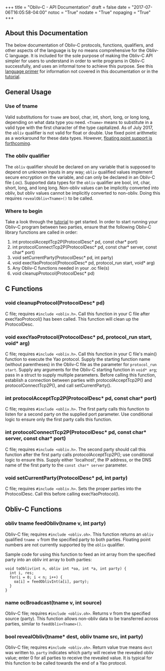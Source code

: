 +++
title = "Obliv-C - API Documentation"
draft = false
date = "2017-07-06T16:05:58-04:00"
notoc = "True"
nodate = "True"
nopaging = "True"
+++

## About this Documentation

The below documentation of Obliv-C protocols, functions, qualifiers, and other
aspects of the language is by no means comprehensive for the Obliv-C language. 
It is included for the sole purpose of making the Obliv-C API simpler for users 
to understand in order to write programs in Obliv-C successfully, and uses 
an informal tone to achieve this purpose. See
this [language primer](http://goo.gl/TXzxD0) for information not covered in this documentation or in
the [tutorial](../tutorial).

## General Usage

### Use of tname

Valid substitutions for `tname` are bool, char, int, short, long, or long long,
depending on what data type you need. `<Tname>` means to substitute in a valid
type with the first character of the type capitalized. As of July 2017, the `obliv` qualifier is
not valid for float or double. Use fixed point arithmetic as a workaround for
these data types. However, [floating point support is
forthcoming](https://github.com/samee/obliv-c/pull/30).


### The obliv qualifier

The `obliv` qualifier should be declared on any variable that is supposed to
depend on unknown inputs in any way; `obliv` qualified values implement secure
encryption on the variable, and can only be declared in an Obliv-C file (.oc).
Supported data types for the `obliv` qualifier are bool, int, char, short, long,
and long long. Non-obliv values can be implicitly converted into obliv, but
obliv values cannot be implicitly converted to non-obliv. Doing this requires
`revealObliv<Tname>()` to be called.

### Where to begin

Take a look through the [tutorial](../tutorial) to get started. In order to start running your
Obliv-C program between two parties, ensure that the following Obliv-C library
functions are called in order:
 
1. int protocolAcceptTcp2P(ProtocolDesc\* pd, const char\* port)
2. int protocolConnectTcp2P(ProtocolDesc\* pd, const char\* server, const char\* port)
3. void setCurrentParty(ProtocolDesc\* pd, int party)
4. void execYaoProtocol(ProtocolDesc\* pd, protocol_run start, void\* arg)
5. Any Obliv-C functions needed in your .oc file(s)
6. void cleanupProtocol(ProtocolDesc\* pd)

## C Functions

### void cleanupProtocol(ProtocolDesc\* pd)

C file; requires `#include <obliv.h>`. Call this function in your C file after
execYaoProtocol() has been called. This function will clean up the ProtocolDesc.

### void execYaoProtocol(ProtocolDesc\* pd, protocol_run start, void\* arg)

C file; requires `#include <obliv.h>`. Call this function in your C file's main()
function to execute the Yao protocol. Supply the starting function name (without
parentheses) in the Obliv-C file as the parameter for `protocol_run start`. Supply
any arguments for the Obliv-C starting function in `void* arg`; pass in a struct
to supply multiple parameters. Before calling this function, establish a
connection between parties with protocolAcceptTcp2P() and
protocolConnectTcp2P(), and call setCurrentParty().

### int protocolAcceptTcp2P(ProtocolDesc\* pd, const char\* port)

C file; requires `#include <obliv.h>`. The first party calls this function to
listen for a second party on the supplied port parameter. Use conditional logic
to ensure only the first party calls this function.

### int protocolConnectTcp2P(ProtocolDesc\* pd, const char\* server, const char\* port)

C file; requires `#include <obliv.h>`. The second party should call this function
after the first party calls protocolAcceptTcp2P(); use conditional logic to
ensure this. Supply either 'localhost', the IP address, or the DNS name of the
first party to the `const char* server` parameter.

### void setCurrentParty(ProtocolDesc\* pd, int party)

C file; requires `#include <obliv.h>`. Sets the proper parties into the
ProtocolDesc. Call this before calling execYaoProtocol().

## Obliv-C Functions

### obliv tname feedObliv<Tname>(tname v, int party)

Obliv-C file; requires `#include <obliv.oh>`. This function returns an `obliv`
qualified `tname v` from the specified party to both parties. Floating point
numbers are not currently supported by the `obliv` qualifier. 

Sample code for using this function to feed an int array from the specified
party into an obliv int array to both parties:

```
void toObliv(int n, obliv int *oa, int *a, int party) {
  int i, res;
  for(i = 0; i < n; i++) {
    oa[i] = feedOblivInt(a[i], party);
  }
}
```

### name ocBroadcast<Tname>(tname v, int source)

Obliv-C file; requires `#include <obliv.oh>`. Returns v from the specified source
(party). This function allows non-obliv data to be transferred across parties,
similar to `feedObliv<Tname>()`.

### bool revealObliv<Tname>(tname\* dest, obliv tname src, int party)

Obliv-C file; requires `#include <obliv.oh>`. Return value true means `dest` was
written to. `party` indicates which party will receive the revealed obliv value;
enter 0 for all parties to receive the revealed value. It is typical for this
function to be called towards the end of a Yao protocol.

